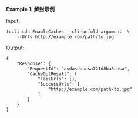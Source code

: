**Example 1: 解封示例**



Input: 

```
tccli cdn EnableCaches --cli-unfold-argument  \
    --Urls http://example.com/path/to.jpg
```

Output: 
```
{
    "Response": {
        "RequestId": "asdasdascsa721d8ha8chsa",
        "CacheOptResult": {
            "FailUrls": [],
            "SuccessUrls": [
                "http://example.com/path/to.jpg"
            ]
        }
    }
}
```

